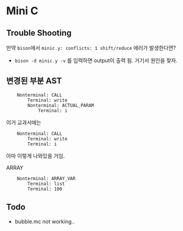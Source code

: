 Mini C
===

## Trouble Shooting

만약 `bison`에서 `minic.y: conflicts: 1 shift/reduce` 에러가 발생한다면?

 - `bison -d minic.y -v` 를 입력하면 output이 출력 됨. 거기서 원인을 찾자.

## 변경된 부분 AST

```
    Nonterminal: CALL
        Terminal: write
        Nonterminal: ACTUAL_PARAM
            Terminal: i
```

이거 교과서에는 

```
    Nonterminal: CALL
        Terminal: write
        Terminal: i
```

아마 이렇게 나와있을 거임.


ARRAY

```
    Nonterminal: ARRAY_VAR
        Terminal: list
        Terminal: 100
```


## Todo

- bubble.mc not working..